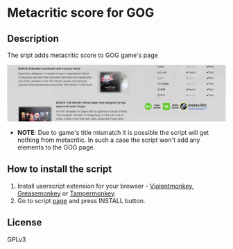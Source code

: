 # Metacritic score for GOG

## Description

The sript adds metacritic score to GOG game's page

![metacritic score on gog game's page](metacritic-score-on-gog-page.png)

- **NOTE**: Due to game's title mismatch it is possible the script will get nothing from metacritic. In such a case the script won't add any elements to the GOG page.

## How to install the script

1. Install userscript extension for your browser - [Violentmonkey](https://violentmonkey.github.io/get-it/), [Greasemonkey](https://addons.mozilla.org/en-US/firefox/addon/greasemonkey/) or [Tampermonkey](https://tampermonkey.net/).
2. Go to script [page](https://greasyfork.org/en/scripts/381605-metacritic-score-for-gog) and press INSTALL button.

## License

GPLv3
